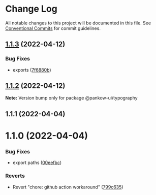 # Change Log

All notable changes to this project will be documented in this file.
See [Conventional Commits](https://conventionalcommits.org) for commit guidelines.

## [1.1.3](https://github.com/samuelstroschein/pankow-ui/compare/@pankow-ui/typography@1.1.2...@pankow-ui/typography@1.1.3) (2022-04-12)


### Bug Fixes

* exports ([7f6880b](https://github.com/samuelstroschein/pankow-ui/commit/7f6880b86ec14b8bdb238139667036d1b3661b92))





## [1.1.2](https://github.com/samuelstroschein/pankow-ui/compare/@pankow-ui/typography@1.1.1...@pankow-ui/typography@1.1.2) (2022-04-12)

**Note:** Version bump only for package @pankow-ui/typography





## 1.1.1 (2022-04-04)



# 1.1.0 (2022-04-04)


### Bug Fixes

* export paths ([00eefbc](https://github.com/samuelstroschein/pankow-ui/commit/00eefbc5524b898edd2d9c47ba82da92f63431ea))


### Reverts

* Revert "chore: github action workaround" ([799c635](https://github.com/samuelstroschein/pankow-ui/commit/799c635b59f4e802066315a0d7950cab17e72ed1))
